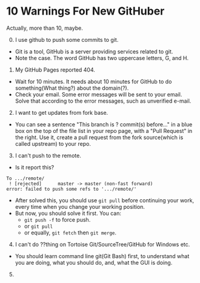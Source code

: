 # 10 Warnings For New GitHuber

Actually, more than 10, maybe.

0. I use github to push some commits to git.
 - Git is a tool, GitHub is a server providing services related to git.
 - Note the case. The word GitHub has two uppercase letters, G, and H.

1. My GitHub Pages reported 404.
 - Wait for 10 minutes. It needs about 10 minutes for GitHub to do something(What thing?) about the domain(?).
 - Check your email. Some error messages will be sent to your email. Solve that according to the error messages, such as unverified e-mail.

2. I want to get updates from fork base.
 - You can see a sentence "This branch is ? commit(s) before..." in a blue box on the top of the file list in your repo page, with a "Pull Request" in the right. Use it, create a pull request from the fork source(which is called upstream) to your repo.

3. I can't push to the remote.
 - Is it report this?
 ```
 To .../remote/
  ! [rejected]		master -> master (non-fast forward)
 error: failed to push some refs to '.../remote/'
 ```
 - After solved this, you should use `git pull` before continuing your work, every time when you change your working position.
 - But now, you should solve it first. You can:
   - `git push -f` to force push.
   - or `git pull`
   - or equally, `git fetch` then `git merge`.

4. I can't do ??thing on Tortoise Git/SourceTree/GitHub for Windows etc.
 - You should learn command line git(Git Bash) first, to understand what you are doing, what you should do, and, what the GUI is doing.

5. 
